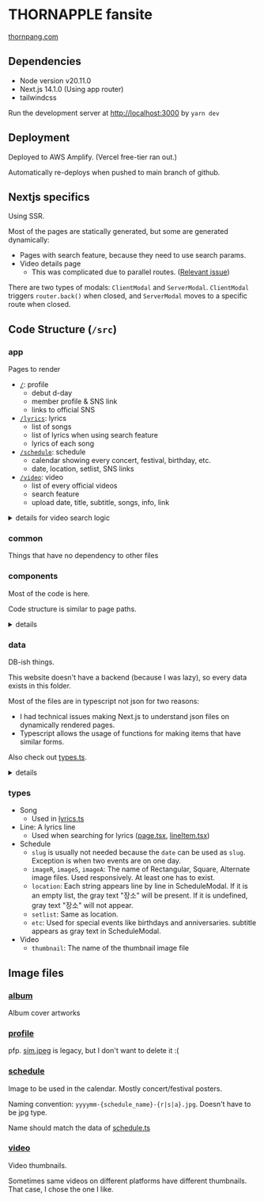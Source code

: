 # THORNAPPLE fansite

[thornpang.com](thornpang.com)

## Dependencies

- Node version v20.11.0
- Next.js 14.1.0 (Using app router)
- tailwindcss

Run the development server at [http://localhost:3000](http://localhost:3000) by `yarn dev`

## Deployment

Deployed to AWS Amplify. (Vercel free-tier ran out.)

Automatically re-deploys when pushed to main branch of github.

## Nextjs specifics

Using SSR.

Most of the pages are statically generated, but some are generated dynamically:

- Pages with search feature, because they need to use search params.
- Video details page
  - This was complicated due to parallel routes. ([Relevant issue](https://github.com/vercel/next.js/issues/52842))

There are two types of modals: `ClientModal` and `ServerModal`.
`ClientModal` triggers `router.back()` when closed, and `ServerModal` moves to a specific route when closed.

## Code Structure (`/src`)

### app

Pages to render

- [`/`](src/app/page.tsx): profile
  - debut d-day
  - member profile & SNS link
  - links to official SNS
- [`/lyrics`](src/app/lyrics): lyrics
  - list of songs
  - list of lyrics when using search feature
  - lyrics of each song
- [`/schedule`](src/app/schedule): schedule
  - calendar showing every concert, festival, birthday, etc.
  - date, location, setlist, SNS links
- [`/video`](src/app/video): video
  - list of every official videos
  - search feature
  - upload date, title, subtitle, songs, info, link

<details>
<summary>details for video search logic</summary>
- Search keywords are made from the search string input of user.
  1. Search string, which is input by the user is changed into lower case.
  2. Special characters in the search string is changed into " "(single whitespace).
  3. Substitutions are done to the search string according to [replaceLogic](/src/data/video.ts).
  4. Search string is split by whitespace into keywords.
  5. Keyword "살" is changed to "살살" because the song "살" needs to be distinguished with "살아있는 너의 밤"
- Search data (which is a list of keywords joined with a whitespace) is made from the setlist and/or info of each video.
  1. Whitespace and special characters (brackets) are removed.
  2. The keywords are joined with a whitespace
  3. "살" is substituted to "살살".
  4. The string is changed into lowercase.
- If every search keywords should be present in the search data, the video is a hit and is shown on the list.
</details>

### common

Things that have no dependency to other files

### components

Most of the code is here.

Code structure is similar to page paths.

<details>
<summary>details</summary>

- common
  - clientModal.tsx
    - Children on the center of the screen and grays out the rest of the part
    - `triggers router.back()` when the gray part is clicked
    - White X mark exists, but acts the same as clicking the gray part
  - divIntersection.tsx
    - Wrapper (div) which appears when it is in screen
    - Changes opacity
  - divUnclick.tsx
    - Wrapper (div) which does not propagate click event
  - icons.tsx
    - Chevron and X icons
    - two types of chevron: left and right
  - modalBody.tsx
    - Used for schedule detail and video detail page
    - The text part of a modal
  - scheduleLoader.tsx
    - Prefetches schedule page of current month
    - Needed since date calculation is dynamic
  - searchBar.tsx
    - Search bar used for lyrics and video list page
    - Triggers `router.push()` when enter is pressed or icon is clicked
  - serverModal.tsx
    - Similar to ClientModal, but have `<Link>` component instead of `router`
- header
  - tab.tsx
    - Each tab of the header
    - Change color according to current route
- lyrics
  - lineItem.tsx
    - Item for lyrics list when using search feature
    - Wrapper of ListItem
    - Shows song title and one line of lyric
  - listItem.tsx
    - Item for list (May be lyrics or songs)
    - Show artwork and gradient background color according to album
  - lyricsSearchBar.tsx
    - Wrapper of SearchBar to add margin
  - songItem.tsx
    - Item for song list
    - Wrapper of ListItem
    - Shows song title and composer
    - Have animation effect: appears one by one
    - Appearing timing is cubic function
- lyricsDetail
  - background.tsx
    - Very blury album artwork
  - title.tsx
    - Shows song title
    - Can move to next/previous song
- profile
  - appleProfile.tsx
    - Image of THORNAPPLE pfp
    - Gradually appears on load
  - Dday.tsx
    - Calculates d-day since debut and shows with animation
    - Change every 20ms, takes 1s in total
  - indivProfile.tsx
    - Profile of each member
    - pfp, name, birthday, session and SNS
    - Use DivIntersection to have apperance animation
  - thornProfile.tsx
    - THORNAPPLE logo and official SNS links
  - timeline.tsx
    - Item of timeline
    - Date and title of event and line
    - Date and title is drawn in TimelineLayout
  - timelineLayout.tsx
    - Shows date and title of timeline event
    - Appears in order by default, appears faster if scrolled
- schedule
  - calendar.tsx
    - CalendarCellIner: Show date and holiday info
    - CalendarImage: `<Image/>` with css and blurDataURL
    - CalendarHalfCell: CalendarImage that is half the size of the cell (Used for days with two events)
    - CalendarCell: Cell of calendar
      - Has CalendarCellIner and CallendarImage/CalendarHalfCell (optionally) as children
    - Calendar: Calendar of the month
  - monthSelecter.tsx
    - Shows current month and two arrows to change month
    - Current year and month text is a selecter
    - Prefetches other month/year
  - scheduleModal.tsx
    - ServerModal that shows information about selected schedule
    - Can move to next/previous schedule
    - Choose image type (Rectangular, Square, Alternate) responsively
- video
  - row.tsx
    - Item for list of videos
    - Shows video thumbnail, title, subtitle and setlist
  - targetSelect.tsx
    - selecter to choose among 전체, 곡명, 정보
    - Triggers `router.push()` when changed
  - videoModal.tsx
    - Shows video thumbnail, title, subtitle, setlist and info
    - Should be wrapped with either CliehtModal or ServerModal
  - videoSearchBar.tsx - Has TargetSelect and SearchBar as children

</details>

### data

DB-ish things.

This website doesn't have a backend (because I was lazy), so every data exists in this folder.

Most of the files are in typescript not json for two reasons:

- I had technical issues making Next.js to understand json files on dynamically rendered pages.
- Typescript allows the usage of functions for making items that have similar forms.

Also check out [types.ts](src/types.ts).

<details>
<summary>details</summary>

- constants.ts
  - ALBUMS: album titles
  - SONGS: song titles
- lyrics.ts
  - Data of each song, mainly lyrics
  - Every information from official CD
- profile.json
  - Information of each member
- schedule.ts
  - `I`: Holds string constants and string-building functions
  - `minYear`, `maxYear`: min/max year for the schedule page
  - `holidays`: Information of holidays of each year and month
  - `data`: List of schedule events, sorted by date.
    - Concert, festival, birthday and anniversary
    - Personal schedules (ex. appearing in MPMG week as a guest, performing in guitarnet) are not included
    - `setlist`: Add "(앵콜)" for the first encore song.
    - `links`: Concert notice, photos and videos. Add only one concert notice per schedule. If same content is uploaded to multiple platforms, use instagram.
- video.ts
  - `replaceLogic`: List of substitutions when searching on videos
    - Abbreviation for song / festival / concert titles, English words, synonyms, nickname of members, etc.
    - "콘" is appended to concert names that can be mistaken for something else (ex. song title)
  - `I`: Useful string constants and string-building functions
  - `VideoRaw`: Similar to [Video](src/types.ts), but `subtitle` and `thumbnail` is optional
  - `processVideo`: Lifts VideoRaw into Video
  - `data`: List of videos, sorted by upload date
    - Greeting videos that are shorter than 30s are excluded
    - `title`: Title of concert, festival, tv program, "Music Video", etc.
    - `subtitle`: List of songs, "Highlight", etc. Defaults to list of songs.
    - `setlist`: _Every_ song that appears in the video. Add "(음원)" if it could be mistaken
    - `links`: Tried to find _every_ official links. Have searched youtube (thornapple, mintpaper, happyrobot), melon, genie and bugs

</details>

### types

- Song
  - Used in [lyrics.ts](src/data/lyrics.ts)
- Line: A lyrics line
  - Used when searching for lyrics ([page.tsx](/src/app/lyrics/page.tsx), [lineItem.tsx](/src/components/lyrics/lineItem.tsx))
- Schedule
  - `slug` is usually not needed because the `date` can be used as `slug`. Exception is when two events are on one day.
  - `imageR`, `imageS`, `imageA`: The name of Rectangular, Square, Alternate image files. Used responsively. At least one has to exist.
  - `location`: Each string appears line by line in ScheduleModal. If it is an empty list, the gray text "장소" will be present. If it is undefined, gray text "장소" will not appear.
  - `setlist`: Same as location.
  - `etc`: Used for special events like birthdays and anniversaries. subtitle appears as gray text in ScheduleModal.
- Video
  - `thumbnail`: The name of the thumbnail image file

## Image files

### [album](public/album/)

Album cover artworks

### [profile](public/profile/)

pfp. [sim.jpeg](public/profile/sim.jpeg) is legacy, but I don't want to delete it :(

### [schedule](public/schedule/)

Image to be used in the calendar. Mostly concert/festival posters.

Naming convention: `yyyymm-{schedule_name}-{r|s|a}.jpg`. Doesn't have to be jpg type.

Name should match the data of [schedule.ts](/src/data/schedule.ts)

### [video](public/video/)

Video thumbnails.

Sometimes same videos on different platforms have different thumbnails. That case, I chose the one I like.
